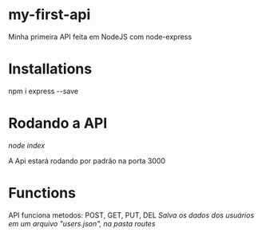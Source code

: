 # my-first-api
Minha primeira API feita em NodeJS com node-express


# Installations
npm i express --save


# Rodando a API

_node index_

A Api estará rodando por padrão na porta 3000

# Functions

API funciona metodos: POST, GET, PUT, DEL
_Salva os dados dos usuários em um arquivo "users.json", na pasta routes_
